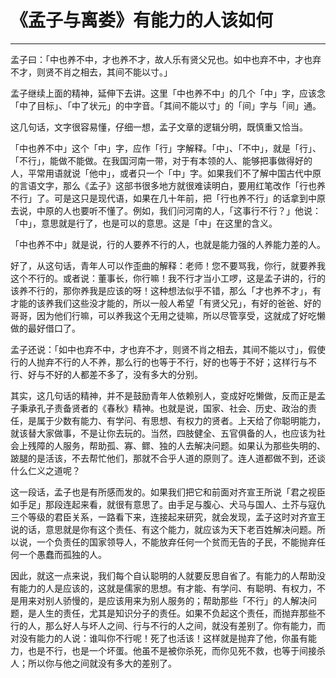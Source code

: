 # 《孟子与离娄》有能力的人该如何

------

孟子曰：「中也养不中，才也养不才，故人乐有贤父兄也。如中也弃不中，才也弃不才，则贤不肖之相去，其间不能以寸。」

孟子继续上面的精神，延伸下去讲。这里「中也养不中」的几个「中」字，应该念「中了目标」、「中了状元」的中字音。「其间不能以寸」的「间」字与「间」通。

这几句话，文字很容易懂，仔细一想，孟子文章的逻辑分明，既慎重又恰当。

「中也养不中」这个「中」字，应作「行」字解释。「中」、「不中」，就是「行」、「不行」，能做不能做。在我国河南一带，对于有本领的人、能够把事做得好的人，平常用语就说「他中」，或者只一个「中」字。如果我们不了解中国古代中原的言语文字，那么《孟子》这部书很多地方就很难读明白，要用红笔改作「行也养不行」了。可是这只是现代语，如果在几十年前，把「行也养不行」的话拿到中原去说，中原的人也要听不懂了。例如，我们问河南的人，「这事行不行？」他说：「中」，意思就是行了，也是可以的意思。这是「中」在这里的含义。

「中也养不中」就是说，行的人要养不行的人，也就是能力强的人养能力差的人。

好了，从这句话，青年人可以作歪曲的解释：老师！您不要骂我，你行，就要养我这个不行的。或者说：董事长，你行嘛！我不行才当小工啰，这是孟子讲的，行的该养不行的，那你养我是应该的呀！这种想法似乎不错，那么「才也养不才」，有才能的该养我们这些没才能的，所以一般人希望「有贤父兄」，有好的爸爸、好的哥哥，因为他们行嘛，可以养我这个无用之徒嘛，所以尽管享受，这就成了好吃懒做的最好借口了。

孟子还说：「如中也弃不中，才也弃不才，则贤不肖之相去，其间不能以寸」，假使行的人抛弃不行的人不养，那么行的也等于不行，好的也等于不好；这样行与不行、好与不好的人都差不多了，没有多大的分别。

其实，这几句话的精神，并不是鼓励青年人依赖别人，变成好吃懒做，反而正是孟子秉承孔子责备贤者的《春秋》精神。也就是说，国家、社会、历史、政治的责任，是属于少数有能力、有学问、有思想、有权力的贤者。上天给了你聪明能力，就该替大家做事，不是让你去玩的。当然，四肢健全、五官俱备的人，也应该为社会上残障的人服务，帮助孤、寡、鳏、独的人去解决问题。如果认为那些失明的、跛腿的是活该，不去帮忙他们，那就不合乎人道的原则了。连人道都做不到，还谈什么仁义之道呢？

这一段话，孟子也是有所感而发的。如果我们把它和前面对齐宣王所说「君之视臣如手足」那段连起来看，就很有意思了。由手足与腹心、犬马与国人、土芥与寇仇三个等级的君臣关系，一路看下来，连接起来研究，就会发现，孟子这时对齐宣王说的话，意思就是你有这个责任、有这个能力，就应该为天下老百姓解决问题。所以说，一个负责任的国家领导人，不能放弃任何一个贫而无告的子民，不能抛弃任何一个愚蠢而孤独的人。

因此，就这一点来说，我们每个自认聪明的人就要反思自省了。有能力的人帮助没有能力的人是应该的，这就是儒家的思想。有才能、有学问、有聪明、有权力，不是用来对别人骄慢的，是应该用来为别人服务的；帮助那些「不行」的人解决问题，是人生的责任，尤其是知识分子的责任。如果不负起这个责任，而抛弃那些不行的人，那么好人与坏人之间、行与不行的人之间，就没有差别了。你有能力，而对没有能力的人说：谁叫你不行呢！死了也活该！这样就是抛弃了他，你虽有能力，也是不行，也是一个坏蛋。他虽不是被你杀死，而你见死不救，也等于间接杀人；所以你与他之间就没有多大的差别了。
